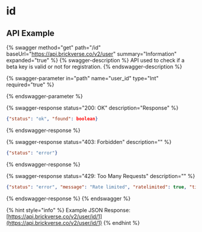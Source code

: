 # id

## API Example

{% swagger method="get" path="/id" baseUrl="https://api.brickverse.co/v2/user" summary="Information" expanded="true" %}
{% swagger-description %}
API used to check if a beta  key is valid or not for registration.
{% endswagger-description %}

{% swagger-parameter in="path" name="user_id" type="Int" required="true" %}

{% endswagger-parameter %}

{% swagger-response status="200: OK" description="Response" %}
```json
{"status": "ok", "found": boolean}
```
{% endswagger-response %}

{% swagger-response status="403: Forbidden" description="" %}
```json
{"status": "error"}
```
{% endswagger-response %}

{% swagger-response status="429: Too Many Requests" description="" %}
```json
{"status": "error", "message": "Rate limited", "ratelimited": true, "time": "seconds_string"}
```
{% endswagger-response %}
{% endswagger %}

{% hint style="info" %}
Example JSON Response: [https://api.brickverse.co/v2/user/id/1](https://api.brickverse.co/v2/user/id/1)
{% endhint %}

